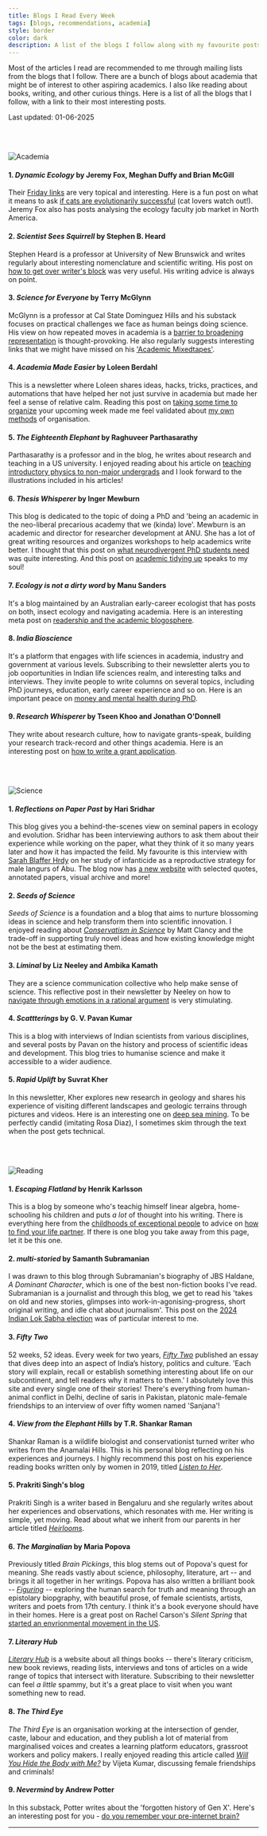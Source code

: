 ```yaml
---
title: Blogs I Read Every Week
tags: [blogs, recommendations, academia]
style: border
color: dark
description: A list of the blogs I follow along with my favourite posts.
---
```


Most of the articles I read are recommended to me through mailing lists from the blogs that I follow. There are a bunch of blogs about academia that might be of interest to other aspiring academics. I also like reading about books, writing, and other curious things. Here is a list of all the blogs that I follow, with a link to their most interesting posts.

Last updated: 01-06-2025

<!-- ### <ins>Academia blogs</ins> -->
<br/><br/>

![Academia](/images/blog/blog_acad.png)

#### 1. _Dynamic Ecology_ by Jeremy Fox, Meghan Duffy and Brian McGill
Their [Friday links](https://dynamicecology.wordpress.com/2024/07/26/friday-links-the-piranha-principle-and-more/) are very topical and interesting. Here is a fun post on what it means to ask [if cats are evolutionarily successful](https://dynamicecology.wordpress.com/2024/02/06/are-cats-evolutionarily-perfect-what-does-that-question-even-mean/) (cat lovers watch out!). Jeremy Fox also has posts analysing the ecology faculty job market in North America.

#### 2. _Scientist Sees Squirrell_ by Stephen B. Heard
Stephen Heard is a professor at University of New Brunswick and writes regularly about interesting nomenclature and scientific writing. His post on [how to get over writer's block](https://scientistseessquirrel.wordpress.com/2022/05/03/getting-past-writers-block/) was very useful. His writing advice is always on point. 

#### 3. _Science for Everyone_ by Terry McGlynn
McGlynn is a professor at Cal State Dominguez Hills and his substack focuses on practical challenges we face as human beings doing science. His view on how repeated moves in academia is a [barrier to broadening representation](https://scienceforeveryone.substack.com/p/needing-to-move-is-a-huge-barrier) is thought-provoking. He also regularly suggests interesting links that we might have missed on his ['Academic Mixedtapes'](https://scienceforeveryone.substack.com/p/academic-mixtape-20). 

#### 4. _Academia Made Easier_ by Loleen Berdahl
This is a newsletter where Loleen shares ideas, hacks, tricks, practices, and automations that have helped her not just survive in academia but made her feel a sense of relative calm. Reading this post on [taking some time to organize](https://loleen.substack.com/p/how-to-invest-an-hour-now-to-make) your upcoming week made me feel validated about [my own methods](/resources/#research-project-organisation) of organisation.

#### 5. _The Eighteenth Elephant_ by Raghuveer Parthasarathy
Parthasarathy is a professor and in the blog, he writes about research and teaching in a US university. I enjoyed reading about his article on [teaching introductory physics to non-major undergrads](https://eighteenthelephant.com/2025/04/11/the-most-important-and-the-most-pointless-course-ive-taught/) and I look forward to the illustrations included in his articles! 

#### 6. _Thesis Whisperer_ by Inger Mewburn
This blog is dedicated to the topic of doing a PhD and 'being an academic in the neo-liberal precarious academy that we (kinda) love'. Mewburn is an academic and director for researcher development at ANU. She has a lot of great writing resources and organizes workshops to help academics write better. I thought that this post on [what neurodivergent PhD students need](https://thesiswhisperer.com/2024/03/02/what-do-neurodivergent-phd-students-need/) was quite interesting. And this post on [academic tidying up](https://thesiswhisperer.com/2024/02/03/the-academic-tidy-up/) speaks to my soul!

#### 7. _Ecology is not a dirty word_ by Manu Sanders
It's a blog maintained by an Australian early-career ecologist that has posts on both, insect ecology and navigating academia. Here is an interesting meta post on [readership and the academic blogosphere](https://ecologyisnotadirtyword.com/2024/01/19/social-media-declines-and-the-academic-blogosphere/).

#### 8. _India Bioscience_
It's a platform that engages with life sciences in academia, industry and government at various levels. Subscribing to their newsletter alerts you to job ooportunities in Indian life sciences realm, and interesting talks and interviews. They invite people to write columns on several topics, including PhD journeys, education, early career experience and so on. Here is an important peace on [money and mental health during PhD](https://indiabioscience.org/columns/indian-scenario/money-mental-health-indian-academia).

#### 9. _Research Whisperer_ by Tseen Khoo and Jonathan O'Donnell
They write about research culture, how to navigate grants-speak, building your research track-record and other things academia. Here is an interesting post on [how to write a grant application](https://researchwhisperer.org/2023/12/12/how-long-will-it-take-to-write-an-application/).

<!-- ### <ins>Science-y blogs</ins> -->
<br/><br/>

![Science](/images/blog/blog_sci.png)

#### 1. _Reflections on Paper Past_ by Hari Sridhar
This blog gives you a behind-the-scenes view on seminal papers in ecology and evolution. Sridhar has been interviewing authors to ask them about their experience while working on the paper, what they think of it so many years later and how it has impacted the feild. My favourite is this interview with [Sarah Blaffer Hrdy](https://reflectionsonpaperspast.wordpress.com/2018/01/02/revisiting-hrdy-1974/) on her study of infanticide as a reproductive strategy for male langurs of Abu. The blog now has [a new website](https://reflectionsonpaperspast.com/) with selected quotes, annotated papers, visual archive and more!

#### 2. _Seeds of Science_ 
_Seeds of Science_ is a foundation and a blog that aims to nurture blossoming ideas in science and help transform them into scientific innovation. I enjoyed reading about [_Conservatism in Science_](https://www.theseedsofscience.pub/p/conservatism-in-science) by Matt Clancy and the trade-off in supporting truly novel ideas and how existing knowledge might not be the best at estimating them. 

#### 3. _Liminal_ by Liz Neeley and Ambika Kamath
They are a science communication collective who help make sense of science. This reflective post in their newsletter by Neeley on how to [navigate through emotions in a rational argument](https://www.liminalcreations.com/newsletter/when-an-immovable-fact-meets-an-unstoppable-feeling) is very stimulating.

#### 4. _Scattterings_ by G. V. Pavan Kumar
This is a blog with interviews of Indian scientists from various disciplines, and several posts by Pavan on the history and process of scientific ideas and development. This blog tries to humanise science and make it accessible to a wider audience.

#### 5. _Rapid Uplift_ by Suvrat Kher
In this newsletter, Kher explores new research in geology and shares his experience of visiting different landscapes and geologic terrains through pictures and videos. Here is an interesting one on [deep sea mining](https://rapiduplift.substack.com/p/rapid-uplift-deep-sea-mining-indian). To be perfectly candid (imitating Rosa Diaz), I sometimes skim through the text when the post gets technical.

<!-- ### <ins>Other blogs</ins> -->

<br/><br/>

![Reading](/images/blog/blog_read.png)

#### 1. _Escaping Flatland_ by Henrik Karlsson
This is a blog by someone who's teachig himself linear algebra, home-schooling his children and puts _a lot_ of thought into his writing. There is everything here from the [childhoods of exceptional people](https://www.henrikkarlsson.xyz/p/childhoods) to advice on [how to find your life partner](https://www.henrikkarlsson.xyz/p/looking-for-alice). If there is one blog you take away from this page, let it be this one. 

#### 2. _multi-storied_ by Samanth Subramanian
I was drawn to this blog through Subramanian's biography of JBS Haldane, _A Dominant Character_, which is one of the best non-fiction books I've read. Subramanian is a journalist and through this blog, we get to read his 'takes on old and new stories, glimpses into work-in-agonising-progress, short original writing, and idle chat about journalism'. This post on the [2024 Indian Lok Sabha election](https://samanth.substack.com/p/multi-storied-32-the-details-of-an) was of particular interest to me.

#### 3. _Fifty Two_
52 weeks, 52 ideas. Every week for two years, [_Fifty Two_](https://fiftytwo.in/about/) published an essay that dives deep into an aspect of India’s history, politics and culture. 'Each story will explain, recall or establish something interesting about life on our subcontinent, and tell readers why it matters to them.' I absolutely love this site and every single one of their stories! There's everything from human-animal conflict in Delhi, decline of saris in Pakistan, platonic male-female friendships to an interview of over fifty women named 'Sanjana'!

#### 4. _View from the Elephant Hills_ by T.R. Shankar Raman
Shankar Raman is a wildlife biologist and conservationist turned writer who writes from the Anamalai Hills. This is his personal blog reflecting on his experiences and journeys. I highly recommend this post on his experience reading books written only by women in 2019, titled [_Listen to Her_](https://shankarraman.in/2020/01/09/listen-to-her/).

#### 5. Prakriti Singh's blog
Prakriti Singh is a writer based in Bengaluru and she regularly writes about her experiences and observations, which resonates with me. Her writing is simple, yet moving. Read about what we inherit from our parents in her article titled [_Heirlooms_](https://medium.com/@behindthedesk/heirlooms-017753d86357).

#### 6. _The Marginalian_ by Maria Popova
Previously titled _Brain Pickings_, this blog stems out of Popova's quest for meaning. She reads vastly about science, philosophy, literature, art -- and brings it all together in her writings. Popova has also written a brilliant book -- [_Figuring_](https://www.themarginalian.org/figuring/) -- exploring the human search for truth and meaning through an epistolary biopgraphy, with beautiful prose, of female scientists, artists, writers and poets from 17th century. I think it's a book everyone should have in their homes. Here is a great post on Rachel Carson's _Silent Spring_ that [started an envrionmental movement in the US](https://www.themarginalian.org/2017/01/27/rachel-carson-silent-spring-dorothy-freeman/).

#### 7. _Literary Hub_
[_Literary Hub_](https://lithub.com/) is a website about all things books -- there's literary criticism, new book reviews, reading lists, interviews and tons of articles on a wide range of topics that intersect with literature. Subscribing to their newsletter can feel _a little_ spammy, but it's a great place to visit when you want something new to read.

#### 8. _The Third Eye_
_The Third Eye_ is an organisation working at the intersection of gender, caste, labour and education, and they publish a lot of material from marginalised voices and creates a learning platform educators, grassroot workers and policy makers. I really enjoyed reading this article called [_Will You Hide the Body with Me?_](https://thethirdeyeportal.in/praxis/will-you-hide-the-body-with-me/) by Vijeta Kumar, discussing female friendships and criminals!

#### 9. _Nevermind_ by Andrew Potter
In this substack, Potter writes about the 'forgotten history of Gen X'. Here's an interesting post for you - [do you remember your pre-internet brain?](https://nevermindgenx.substack.com/p/do-you-remember-your-pre-internet)

------